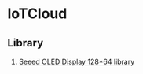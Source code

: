 # IoTCloud

## Library


1. [Seeed OLED Display 128*64 library](https://github.com/Seeed-Studio/OLED_Display_128X64)

